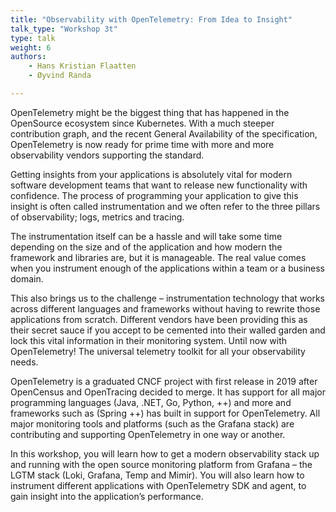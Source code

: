 ```yaml
---
title: "Observability with OpenTelemetry: From Idea to Insight"
talk_type: "Workshop 3t"
type: talk
weight: 6
authors:
    - Hans Kristian Flaatten
    - Øyvind Randa

---
```

OpenTelemetry might be the biggest thing that has happened in the OpenSource ecosystem since Kubernetes. With a much steeper contribution graph, and the recent General Availability of the specification, OpenTelemetry is now ready for prime time with more and more observability vendors supporting the standard.



Getting insights from your applications is absolutely vital for modern software development teams that want to release new functionality with confidence. The process of programming your application to give this insight is often called instrumentation and we often refer to the three pillars of observability; logs, metrics and tracing.



The instrumentation itself can be a hassle and will take some time depending on the size and of the application and how modern the framework and libraries are, but it is manageable. The real value comes when you instrument enough of the applications within a team or a business domain. 



This also brings us to the challenge – instrumentation technology that works across different languages and frameworks without having to rewrite those applications from scratch. Different vendors have been providing this as their secret sauce if you accept to be cemented into their walled garden and lock this vital information in their monitoring system. Until now with OpenTelemetry! The universal telemetry toolkit for all your observability needs. 



OpenTelemetry is a graduated CNCF project with first release in 2019 after OpenCensus and OpenTracing decided to merge. It has support for all major programming languages (Java, .NET, Go, Python, ++) and more and frameworks such as (Spring ++) has built in support for OpenTelemetry. All major monitoring tools and platforms (such as the Grafana stack) are contributing and supporting OpenTelemetry in one way or another.



In this workshop, you will learn how to get a modern observability stack up and running with the open source monitoring platform from Grafana – the LGTM stack (Loki, Grafana, Temp and Mimir). You will also learn how to instrument different applications with OpenTelemetry SDK and agent, to gain insight into the application’s performance. 
